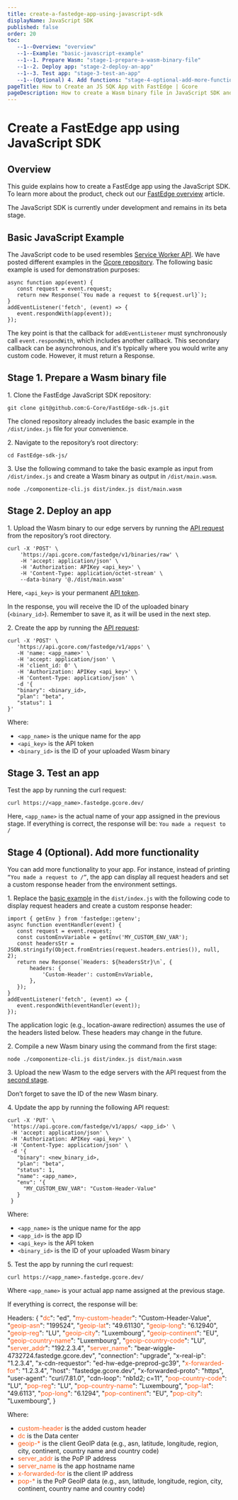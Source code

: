 ```yaml
---
title: create-a-fastedge-app-using-javascript-sdk
displayName: JavaScript SDK
published: false
order: 20
toc:
   --1--Overview: "overview"
   --1--Example: "basic-javascript-example"
   --1--1. Prepare Wasm: "stage-1-prepare-a-wasm-binary-file"
   --1--2. Deploy app: "stage-2-deploy-an-app"
   --1--3. Test app: "stage-3-test-an-app"
   --1--(Optional) 4. Add functions: "stage-4-optional-add-more-functionality"
pageTitle: How to Create an JS SQK App with FastEdge | Gcore 
pageDescription: How to create a Wasm binary file in JavaScript SDK and upload the app to our edge network.
---
```

# Create a FastEdge app using JavaScript SDK

## Overview

This guide explains how to create a FastEdge app using the JavaScript SDK. To learn more about the product, check out our <a href="https://gcore.com/docs/fastedge/getting-started" target="_blank">FastEdge overview</a> article.

<alert-element type="warning" title="Warning">

The JavaScript SDK is currently under development and remains in its beta stage.

</alert-element>

## Basic JavaScript Example

The JavaScript code to be used resembles <a href="https://developer.mozilla.org/en-US/docs/Web/API/Service_Worker_API" target="_blank">Service Worker API</a>. We have posted different examples in the <a href="https://github.com/G-Core/FastEdge-sdk-js/tree/main/docs/examples" target="_blank">Gcore repository</a>. The following basic example is used for demonstration purposes:

```
async function app(event) {
   const request = event.request;
   return new Response(`You made a request to ${request.url}`);
}
addEventListener('fetch', (event) => {
   event.respondWith(app(event));
});
```

The key point is that the callback for ```addEventListener``` must synchronously call ```event.respondWith```, which includes another callback. This secondary callback can be asynchronous, and it's typically where you would write any custom code. However, it must return a Response.

## Stage 1. Prepare a Wasm binary file

1\. Clone the FastEdge JavaScript SDK repository:

```
git clone git@github.com:G-Core/FastEdge-sdk-js.git
```

The cloned repository already includes the basic example in the ``/dist/index.js`` file for your convenience. 

2\. Navigate to the repository’s root directory:

```
cd FastEdge-sdk-js/ 
```

3\. Use the following command to take the basic example as input from ```/dist/index.js``` and create a Wasm binary as output in ```/dist/main.wasm```.

```
node ./componentize-cli.js dist/index.js dist/main.wasm 
```

## Stage 2. Deploy an app

1\. Upload the Wasm binary to our edge servers by running the <a href="https://api.gcore.com/docs/fastedge#tag/Binaries/operation/storeBinary" target="_blnk">API request</a> from the repository’s root directory.


```
curl -X 'POST' \
    'https://api.gcore.com/fastedge/v1/binaries/raw' \
    -H 'accept: application/json' \
    -H 'Authorization: APIKey <api_key>' \
    -H 'Content-Type: application/octet-stream' \
    --data-binary '@./dist/main.wasm'
```

Here, ```<api_key>``` is your permanent <a href="https://gcore.com/docs/account-settings/create-use-or-delete-a-permanent-api-token" target="_blank">API token</a>.

In the response, you will receive the ID of the uploaded binary (```<binary_id>```). Remember to save it, as it will be used in the next step.

2\. Create the app by running the <a href="https://api.gcore.com/docs/fastedge#tag/Apps/operation/addApp" target="_blank">API request</a>:


```
curl -X 'POST' \
   'https://api.gcore.com/fastedge/v1/apps' \
   -H 'name: <app_name>' \
   -H 'accept: application/json' \
   -H 'client_id: 0' \
   -H 'Authorization: APIKey <api_key>' \
   -H 'Content-Type: application/json' \
   -d '{
   "binary": <binary_id>,
   "plan": "beta",
   "status": 1
}'
```


Where: 

- ```<app_name>``` is the unique name for the app 
- ```<api_key>``` is the API token
- ```<binary_id>``` is the ID of your uploaded Wasm binary

## Stage 3. Test an app

Test the app by running the curl request:

```
curl https://<app_name>.fastedge.gcore.dev/
```

Here, ```<app_name>``` is the actual name of your app assigned in the previous stage. If everything is correct, the response will be: ```You made a request to /```

## Stage 4 (Optional). Add more functionality

You can add more functionality to your app. For instance, instead of printing ```“You made a request to /”```, the app can display all request headers and set a custom response header from the environment settings.

1\. Replace the <a href="https://gcore.com/docs/fastedge/create-apps/create-a-fastedge-app-using-javascript-sdk#basic-javascript-example" target="_blank">basic example</a> in the ```dist/index.js``` with the following code to display request headers and create a custom response header:

```
import { getEnv } from 'fastedge::getenv';
async function eventHandler(event) {
   const request = event.request;
   const customEnvVariable = getEnv('MY_CUSTOM_ENV_VAR');
   const headersStr = JSON.stringify(Object.fromEntries(request.headers.entries()), null, 2);
   return new Response(`Headers: ${headersStr}\n`, {
       headers: {
           'Custom-Header': customEnvVariable,
       },
   });
}
addEventListener('fetch', (event) => {
   event.respondWith(eventHandler(event));
});
```

The application logic (e.g., location-aware redirection) assumes the use of the headers listed below. These headers may change in the future. 

2\. Compile a new Wasm binary using the command from the first stage:

```
node ./componentize-cli.js dist/index.js dist/main.wasm 
```

3\. Upload the new Wasm to the edge servers with the API request from the <a href="https://gcore.com/docs/fastedge/create-apps/create-a-fastedge-app-using-javascript-sdk#stage-2-deploy-an-app" target="_blank">second stage</a>. 

Don’t forget to save the ID of the new Wasm binary.

4\. Update the app by running the following API request:


```
curl -X 'PUT' \
 'https://api.gcore.com/fastedge/v1/apps/ <app_id>' \
 -H 'accept: application/json' \
 -H 'Authorization: APIKey <api_key>' \
 -H 'Content-Type: application/json' \
 -d '{
   "binary": <new_binary_id>,
   "plan": "beta",
   "status": 1,
   "name": <app_name>,
   "env": ‘{
     "MY_CUSTOM_ENV_VAR": "Custom-Header-Value"
   }
 }
```

Where:

- ```<app_name>``` is the unique name for the app
- ```<app_id>``` is the app ID
- ```<api_key>``` is the API token
- ```<binary_id>``` is the ID of your uploaded Wasm binary

5\. Test the app by running the curl request:

```
curl https://<app_name>.fastedge.gcore.dev/
```

Where ```<app_name>``` is your actual app name assigned at the previous stage. 

If everything is correct, the response will be: 

<code-block>
Headers: {
   "<span style="color:#FF5913">dc</span>": "ed",  
   "<span style="color:#FF5913">my-custom-header</span>": "Custom-Header-Value",  
   "<span style="color:#FF5913">geoip-asn</span>": "199524",  
   "<span style="color:#FF5913">geoip-lat</span>": "49.61130",  
   "<span style="color:#FF5913">geoip-long</span>": "6.12940",  
   "<span style="color:#FF5913">geoip-reg</span>": "LU",  
   "<span style="color:#FF5913">geoip-city</span>": "Luxembourg",  
   "<span style="color:#FF5913">geoip-continent</span>": "EU",  
   "<span style="color:#FF5913">geoip-country-name</span>": "Luxembourg",  
   "<span style="color:#FF5913">geoip-country-code</span>": "LU",  
   "<span style="color:#FF5913">server_addr</span>": "192.2.3.4",  
   "<span style="color:#FF5913">server_name</span>": "bear-wiggle-4732724.fastedge.gcore.dev",  
   "connection": "upgrade",  
   "x-real-ip": "1.2.3.4",  
   "x-cdn-requestor": "ed-hw-edge-preprod-gc39",  
   "<span style="color:#FF5913">x-forwarded-for</span>": "1.2.3.4",  
   "host": "fastedge.gcore.dev",  
   "x-forwarded-proto": "https",  
   "user-agent": "curl/7.81.0",  
   "cdn-loop": "nb1d2; c=11", 
   "<span style="color:#FF5913">pop-country-code</span>": "LU",  
   "<span style="color:#FF5913">pop-reg</span>": "LU",  
   "<span style="color:#FF5913">pop-country-name</span>": "Luxembourg",  
   "<span style="color:#FF5913">pop-lat</span>": "49.6113",  
   "<span style="color:#FF5913">pop-long</span>": "6.1294",  
   "<span style="color:#FF5913">pop-continent</span>": "EU",  
   "<span style="color:#FF5913">pop-city</span>": "Luxembourg",
}
</code-block>

Where:

- <span style="color:#FF5913">custom-header</span> is the added custom header
- <span style="color:#FF5913">dc</span> is the Data center
- <span style="color:#FF5913">geoip-*</span> is the client GeoIP data (e.g., asn, latitude, longitude, region, city, continent, country name and country code)
- <span style="color:#FF5913">server_addr</span> is the PoP IP address
- <span style="color:#FF5913">server_name</span> is the app hostname name
- <span style="color:#FF5913">x-forwarded-for</span> is the client IP address
- <span style="color:#FF5913">pop-*</span> is the PoP GeoIP data (e.g., asn, latitude, longitude, region, city, continent, country name and country code)